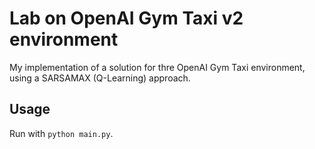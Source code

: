# Lab on OpenAI Gym Taxi v2 environment
My implementation of a solution for thre OpenAI Gym Taxi environment,
using a SARSAMAX (Q-Learning) approach.

## Usage
Run with `python main.py`.
